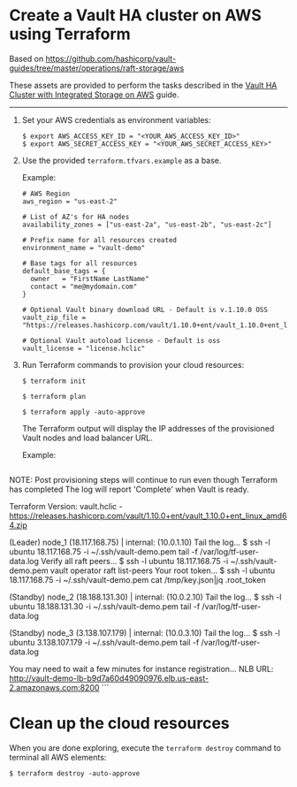 # Create a Vault HA cluster on AWS using Terraform

Based on https://github.com/hashicorp/vault-guides/tree/master/operations/raft-storage/aws

These assets are provided to perform the tasks described in the [Vault HA Cluster with Integrated Storage on AWS](https://learn.hashicorp.com/vault/operations/raft-storage-aws) guide.

---

1.  Set your AWS credentials as environment variables:

    ```plaintext
    $ export AWS_ACCESS_KEY_ID = "<YOUR_AWS_ACCESS_KEY_ID>"
    $ export AWS_SECRET_ACCESS_KEY = "<YOUR_AWS_SECRET_ACCESS_KEY>"
    ```

1.  Use the provided `terraform.tfvars.example` as a base.

    Example:

    ```shell
    # AWS Region
    aws_region = "us-east-2"

    # List of AZ's for HA nodes
    availability_zones = ["us-east-2a", "us-east-2b", "us-east-2c"]
    
    # Prefix name for all resources created
    environment_name = "vault-demo"
    
    # Base tags for all resources
    default_base_tags = {
      owner   = "FirstName LastName"
      contact = "me@mydomain.com"
    }
    
    # Optional Vault binary download URL - Default is v.1.10.0 OSS
    vault_zip_file = "https://releases.hashicorp.com/vault/1.10.0+ent/vault_1.10.0+ent_linux_amd64.zip"
    
    # Optional Vault autoload license - Default is oss
    vault_license = "license.hclic"
    ```

1.  Run Terraform commands to provision your cloud resources:

    ```plaintext
    $ terraform init

    $ terraform plan

    $ terraform apply -auto-approve
    ```

    The Terraform output will display the IP addresses of the provisioned Vault nodes and load balancer URL.

    Example:

    ```
  NOTE: Post provisioning steps will continue to run even though Terraform has completed
        The log will report 'Complete' when Vault is ready.

  Terraform Version: vault.hclic - https://releases.hashicorp.com/vault/1.10.0+ent/vault_1.10.0+ent_linux_amd64.zip

  (Leader) node_1 (18.117.168.75) | internal: (10.0.1.10)
    Tail the log...
      $ ssh -l ubuntu 18.117.168.75 -i ~/.ssh/vault-demo.pem tail -f /var/log/tf-user-data.log
    Verify all raft peers...
      $ ssh -l ubuntu 18.117.168.75 -i ~/.ssh/vault-demo.pem vault operator raft list-peers
    Your root token...
      $ ssh -l ubuntu 18.117.168.75 -i ~/.ssh/vault-demo.pem cat /tmp/key.json|jq .root_token

  (Standby) node_2 (18.188.131.30) | internal: (10.0.2.10)
    Tail the log...
      $ ssh -l ubuntu 18.188.131.30 -i ~/.ssh/vault-demo.pem tail -f /var/log/tf-user-data.log

  (Standby) node_3 (3.138.107.179) | internal: (10.0.3.10)
    Tail the log...
      $ ssh -l ubuntu 3.138.107.179 -i ~/.ssh/vault-demo.pem tail -f /var/log/tf-user-data.log

  You may need to wait a few minutes for instance registration...
    NLB URL: http://vault-demo-lb-b9d7a60d49090976.elb.us-east-2.amazonaws.com:8200
    ```

# Clean up the cloud resources

When you are done exploring, execute the `terraform destroy` command to terminal all AWS elements:

```plaintext
$ terraform destroy -auto-approve
```